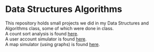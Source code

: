 # Data Structures Algorithms
This repository holds small projects we did in my Data Structures and Algorithms class, some of which were done in class.  
A count sort analysis is found [here](https://github.com/LucasHasting/AlgorithmEffecincy).  
A user account simulator is found [here](https://github.com/LucasHasting/C-Maps).  
A map simulator (using graphs) is found [here](https://github.com/LucasHasting/Shortest_Path_Problem).
